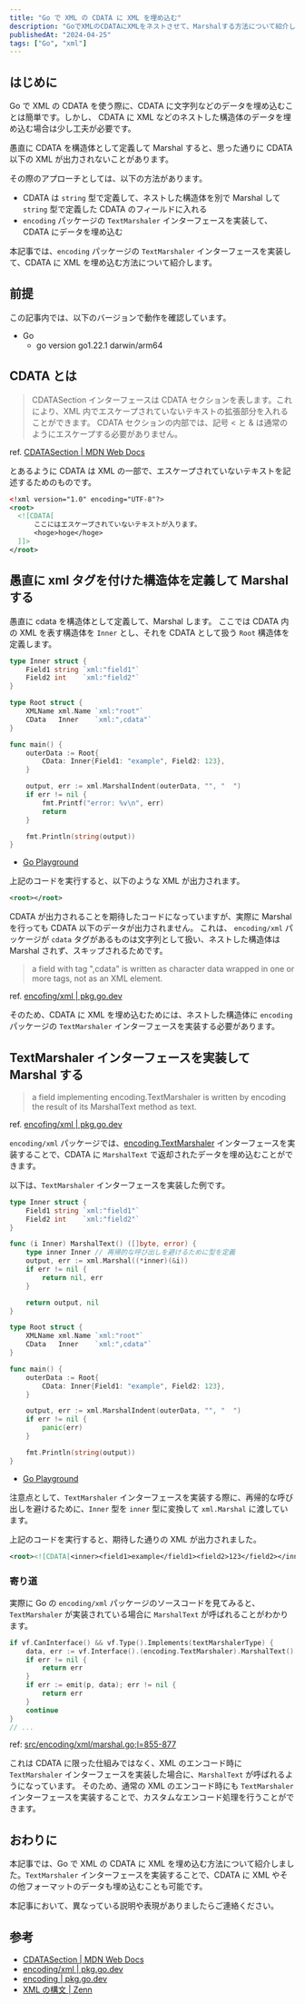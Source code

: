 ```yaml
---
title: "Go で XML の CDATA に XML を埋め込む"
description: "GoでXMLのCDATAにXMLをネストさせて、Marshalする方法について紹介します"
publishedAt: "2024-04-25"
tags: ["Go", "xml"]
---
```


## はじめに

Go で XML の CDATA を使う際に、CDATA に文字列などのデータを埋め込むことは簡単です。しかし、 CDATA に XML などのネストした構造体のデータを埋め込む場合は少し工夫が必要です。

愚直に CDATA を構造体として定義して Marshal すると、思った通りに CDATA 以下の XML が出力されないことがあります。

その際のアプローチとしては、以下の方法があります。

- CDATA は `string` 型で定義して、ネストした構造体を別で Marshal して `string` 型で定義した CDATA のフィールドに入れる
- `encoding` パッケージの `TextMarshaler` インターフェースを実装して、CDATA にデータを埋め込む

本記事では、`encoding` パッケージの `TextMarshaler` インターフェースを実装して、CDATA に XML を埋め込む方法について紹介します。

## 前提

この記事内では、以下のバージョンで動作を確認しています。

- Go
  - go version go1.22.1 darwin/arm64

## CDATA とは

> CDATASection インターフェースは CDATA セクションを表します。これにより、XML 内でエスケープされていないテキストの拡張部分を入れることができます。 CDATA セクションの内部では、記号 < と & は通常のようにエスケープする必要がありません。

ref. [CDATASection | MDN Web Docs](https://developer.mozilla.org/ja/docs/Web/API/CDATASection)

とあるように CDATA は XML の一部で、エスケープされていないテキストを記述するためのものです。

```xml
<!xml version="1.0" encoding="UTF-8"?>
<root>
  <![CDATA[
      ここにはエスケープされていないテキストが入ります。
      <hoge>hoge</hoge>
  ]]>
</root>
```

## 愚直に xml タグを付けた構造体を定義して Marshal する

愚直に cdata を構造体として定義して、Marshal します。
ここでは CDATA 内の XML を表す構造体を `Inner` とし、それを CDATA として扱う `Root` 構造体を定義します。

```go
type Inner struct {
	Field1 string `xml:"field1"`
	Field2 int    `xml:"field2"`
}

type Root struct {
	XMLName xml.Name `xml:"root"`
	CData   Inner    `xml:",cdata"`
}

func main() {
	outerData := Root{
		CData: Inner{Field1: "example", Field2: 123},
	}

	output, err := xml.MarshalIndent(outerData, "", "  ")
	if err != nil {
		fmt.Printf("error: %v\n", err)
		return
	}

	fmt.Println(string(output))
}
```

- [Go Playground](https://go.dev/play/p/bN5mKII4jfB)

上記のコードを実行すると、以下のような XML が出力されます。

```xml
<root></root>
```

CDATA が出力されることを期待したコードになっていますが、実際に Marshal を行っても CDATA 以下のデータが出力されません。
これは、 `encoding/xml` パッケージが `cdata` タグがあるものは文字列として扱い、ネストした構造体は Marshal されず、スキップされるためです。

> a field with tag ",cdata" is written as character data wrapped in one or more <![CDATA[ ... ]]> tags, not as an XML element.

ref. [encofing/xml | pkg.go.dev](https://pkg.go.dev/encoding/xml)

そのため、CDATA に XML を埋め込むためには、ネストした構造体に `encoding` パッケージの `TextMarshaler` インターフェースを実装する必要があります。

## TextMarshaler インターフェースを実装して Marshal する

> a field implementing encoding.TextMarshaler is written by encoding the result of its MarshalText method as text.

ref. [encofing/xml | pkg.go.dev](https://pkg.go.dev/encoding/xml)

`encoding/xml` パッケージでは、[encoding.TextMarshaler](https://pkg.go.dev/encoding#TextMarshaler) インターフェースを実装することで、CDATA に `MarshalText` で返却されたデータを埋め込むことができます。

以下は、`TextMarshaler` インターフェースを実装した例です。

```go
type Inner struct {
	Field1 string `xml:"field1"`
	Field2 int    `xml:"field2"`
}

func (i Inner) MarshalText() ([]byte, error) {
	type inner Inner // 再帰的な呼び出しを避けるために型を定義
	output, err := xml.Marshal((*inner)(&i))
	if err != nil {
		return nil, err
	}

	return output, nil
}

type Root struct {
	XMLName xml.Name `xml:"root"`
	CData   Inner    `xml:",cdata"`
}

func main() {
	outerData := Root{
		CData: Inner{Field1: "example", Field2: 123},
	}

	output, err := xml.MarshalIndent(outerData, "", "  ")
	if err != nil {
		panic(err)
	}

	fmt.Println(string(output))
}
```

- [Go Playground](https://go.dev/play/p/fh9mrxp_m78)

注意点として、`TextMarshaler` インターフェースを実装する際に、再帰的な呼び出しを避けるために、`Inner` 型を `inner` 型に変換して `xml.Marshal` に渡しています。

上記のコードを実行すると、期待した通りの XML が出力されました。

```xml
<root><![CDATA[<inner><field1>example</field1><field2>123</field2></inner>]]></root>
```

### 寄り道

実際に Go の `encoding/xml` パッケージのソースコードを見てみると、`TextMarshaler` が実装されている場合に `MarshalText` が呼ばれることがわかります。

```go
if vf.CanInterface() && vf.Type().Implements(textMarshalerType) {
	data, err := vf.Interface().(encoding.TextMarshaler).MarshalText()
	if err != nil {
		return err
	}
	if err := emit(p, data); err != nil {
		return err
	}
	continue
}
// ...
```

ref: [src/encoding/xml/marshal.go;l=855-877](https://cs.opensource.google/go/go/+/refs/tags/go1.22.2:src/encoding/xml/marshal.go;l=855-877)

これは CDATA に限った仕組みではなく、XML のエンコード時に `TextMarshaler` インターフェースを実装した場合に、`MarshalText` が呼ばれるようになっています。
そのため、通常の XML のエンコード時にも `TextMarshaler` インターフェースを実装することで、カスタムなエンコード処理を行うことができます。

## おわりに

本記事では、Go で XML の CDATA に XML を埋め込む方法について紹介しました。`TextMarshaler` インターフェースを実装することで、CDATA に XML やその他フォーマットのデータも埋め込むことも可能です。

本記事において、異なっている説明や表現がありましたらご連絡ください。

## 参考

- [CDATASection | MDN Web Docs](https://developer.mozilla.org/ja/docs/Web/API/CDATASection)
- [encoding/xml | pkg.go.dev](https://pkg.go.dev/encoding/xml)
- [encoding | pkg.go.dev](https://pkg.go.dev/encoding)
- [XML の構文 | Zenn](https://zenn.dev/takumi_n/articles/xml-cdata-roots)
